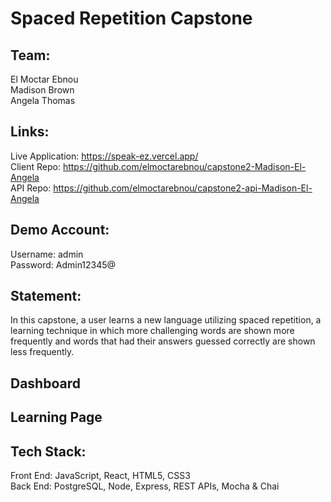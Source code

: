 # Spaced Repetition Capstone

## Team:
El Moctar Ebnou
<br/>
Madison Brown
<br/>
Angela Thomas

## Links:
Live Application: https://speak-ez.vercel.app/
<br/>
Client Repo: https://github.com/elmoctarebnou/capstone2-Madison-El-Angela
<br/>
API Repo: https://github.com/elmoctarebnou/capstone2-api-Madison-El-Angela

## Demo Account:
Username: admin
<br/>
Password: Admin12345@

## Statement:

In this capstone, a user learns a new language utilizing spaced repetition, a learning technique in which more challenging words are shown more frequently and words that had their answers guessed correctly are shown less frequently. 

## Dashboard

## Learning Page

## Tech Stack:
Front End: JavaScript, React, HTML5, CSS3
<br/>
Back End: PostgreSQL, Node, Express, REST APIs, Mocha & Chai
